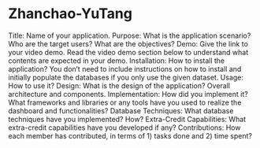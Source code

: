 # Zhanchao-YuTang
Title: Name of your application.
Purpose: What is the application scenario? Who are the target users? What are the objectives?
Demo: Give the link to your video demo. Read the video demo section below to understand what contents are expected in your demo.
Installation: How to install the application? You don’t need to include instructions on how to install and initially populate the databases if you only use the given dataset.
Usage: How to use it? 
Design: What is the design of the application? Overall architecture and components.
Implementation: How did you implement it? What frameworks and libraries or any tools have you used to realize the dashboard and functionalities?
Database Techniques: What database techniques have you implemented? How?
Extra-Credit Capabilities: What extra-credit capabilities have you developed if any?
Contributions: How each member has contributed, in terms of 1) tasks done and 2) time spent?
